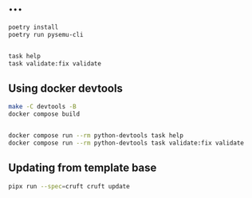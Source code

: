 # ...

```bash
poetry install
poetry run pysemu-cli


task help
task validate:fix validate

```

## Using docker devtools

```bash
make -C devtools -B
docker compose build


docker compose run --rm python-devtools task help
docker compose run --rm python-devtools task validate:fix validate

```

## Updating from template base

```bash
pipx run --spec=cruft cruft update
```
